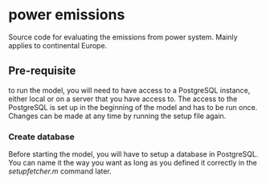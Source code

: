 # power emissions
Source code for evaluating the emissions from power system. Mainly applies to continental Europe.

## Pre-requisite

to run the model, you will need to have access to a PostgreSQL instance, either local or on a server that you have access to. The access to the PostgreSQL is set up in the beginning of the model and has to be run once. Changes can be made at any time by running the setup file again.

### Create database

Before starting the model, you will have to setup a database in PostgreSQL. You can name it the way you want as long as you defined it correctly in the *setupfetcher.m* command later.
